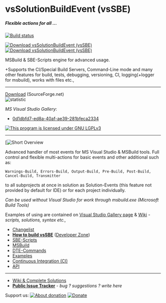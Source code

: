 # vsSolutionBuildEvent (vsSBE)

##### Flexible actions for all ...

[![Build status](https://ci.appveyor.com/api/projects/status/l38xn0j2c5an28e1/branch/master?svg=true)](https://ci.appveyor.com/project/3Fs/vssolutionbuildevent/branch/master)

[![Download vsSolutionBuildEvent (vsSBE)](https://img.shields.io/sourceforge/dm/vssbe.svg)](https://sourceforge.net/projects/vssbe/files/latest/download)[![Download vsSolutionBuildEvent (vsSBE)](https://img.shields.io/sourceforge/dt/vssbe.svg)](https://sourceforge.net/projects/vssbe/files/latest/download)


MSBuild & SBE-Scripts engine for advanced usage. 

+Supports the CI/Special Build Servers, Command-Line mode and many other features for build, tests, debugging, versioning, CI, logging(+logger for msbuild), works with files etc., 

-------
[Download](http://visualstudiogallery.msdn.microsoft.com/0d1dbfd7-ed8a-40af-ae39-281bfeca2334/referral/118151) (SourceForge.net)                    
![statistic](http://vssbe.sourceforge.net/stat/)

*MS Visual Studio Gallery*:

* [0d1dbfd7-ed8a-40af-ae39-281bfeca2334](http://visualstudiogallery.msdn.microsoft.com/0d1dbfd7-ed8a-40af-ae39-281bfeca2334/)

[![This program is licensed under GNU LGPLv3](https://bytebucket.org/3F/vssolutionbuildevent/raw/master/vsSolutionBuildEvent/Resources/lgplv3-88x31.png)](https://bitbucket.org/3F/vssolutionbuildevent/raw/master/LICENSE)

-------
[![Short Overview](https://bytebucket.org/3F/vssolutionbuildevent/wiki/Resources/examples/overview-youtube.png)

Advanced handler of most events for MS Visual Studio & MSBuild tools. Full control and flexible multi-actions for basic events and other additional such as:

    Warnings-Build, Errors-Build, Output-Build, Pre-Build, Post-Build, Cancel-Build, Transmitter

to all subprojects at once in solution as Solution-Events (this feature not provided by default for IDE) or for each project individually.

*Can be used without Visual Studio for work through msbuild.exe (Microsoft Build Tools)*

Examples of using are contained on [Visual Studio Gallery page](http://visualstudiogallery.msdn.microsoft.com/0d1dbfd7-ed8a-40af-ae39-281bfeca2334/) & [Wiki](https://bitbucket.org/3F/vssolutionbuildevent/wiki) - *scripts, solutions, syntax etc.,*


* [Changelist](https://bitbucket.org/3F/vssolutionbuildevent/raw/master/changelog.txt)
* **[How to build vsSBE](https://bitbucket.org/3F/vssolutionbuildevent/wiki/Developer%20Zone/How%20to%20build)** ([Developer Zone](https://bitbucket.org/3F/vssolutionbuildevent/wiki/Developer%20Zone))
* [SBE-Scripts](https://bitbucket.org/3F/vssolutionbuildevent/wiki/Scripts_&_Commands/SBE-Scripts)
* [MSBuild](https://bitbucket.org/3F/vssolutionbuildevent/wiki/Scripts_&_Commands/MSBuild)
* [DTE-Commands](https://bitbucket.org/3F/vssolutionbuildevent/wiki/Scripts_&_Commands/DTE-Commands)
* [Examples](https://bitbucket.org/3F/vssolutionbuildevent/wiki/Examples)
* [Continuous Integration (CI)](https://bitbucket.org/3F/vssolutionbuildevent/wiki/CI)
* [API](https://bitbucket.org/3F/vssolutionbuildevent/wiki/API)

-------
* [Wiki & Complete Solutions](https://bitbucket.org/3F/vssolutionbuildevent/wiki/Home)
* **[Public Issue Tracker](https://bitbucket.org/3F/vssolutionbuildevent/issues)** - *bug ? suggestions ? write here*


Support us: [![About donation](https://bytebucket.org/3F/vssolutionbuildevent/raw/master/vsSolutionBuildEvent/Resources/help-16.png)](https://bitbucket.org/3F/vssolutionbuildevent/wiki/Donation)    [![Donate](https://bytebucket.org/3F/vssolutionbuildevent/raw/master/vsSolutionBuildEvent/Resources/paypal.png)](https://www.paypal.com/cgi-bin/webscr?cmd=_donations&business=P2HRG52AJSA9N&lc=US&item_name=vsSolutionBuildEvent%20%28vsSBE%29%20projects&currency_code=USD&bn=PP%2dDonationsBF%3abtn_donate_SM%2egif%3aNonHosted)


